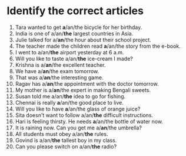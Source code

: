 # Identify the correct articles

1. Tara wanted to get **a**/an/the bicycle for her birthday.
2. India is one of a/an/**the** largest countries in Asia.
3. Julie talked for a/**an**/the hour about their school project.
4. The teacher made the children read **a**/an/the story from the e-book.
5. I went to a/an/**the** airport yesterday at 6 a.m.
6. Will you like to taste a/an/**the** ice-cream I made?
7. Krishna is a/**an**/the excellent teacher.
8. We have a/**an**/the exam tomorrow.
9. That was a/**an**/the interesting game.
10. Ragav has a/**an**/the appointment with the doctor tomorrow.
11. My mother is a/**an**/the expert in making Bengali sweets.
12. Susan told me a/an/**the** idea to go for fishing.
13. Chennai is really **a**/an/the good place to live.
14. Will you like to have **a**/an/the glass of orange juice?
15. Sita doesn't want to follow a/an/**the** difficult instructions.
16. Hari is feeling thirsty. He needs **a**/an/the bottle of water now.
17. It is raining now. Can you get me a/**an**/the umbrella?
18. All students must obey a/an/**the** rules.
19. Govind is a/an/**the** tallest boy in my class.
20. Can you please switch on a/an/**the** radio?
